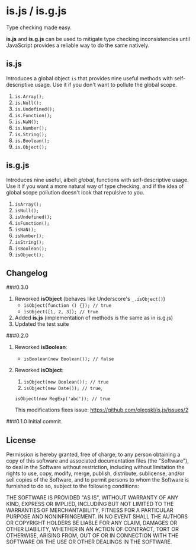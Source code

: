 is.js / is.g.js
=====

Type checking made easy.

**is.js** and **is.g.js** can be used to mitigate type checking inconsistencies
until JavaScript provides a reliable way to do the same natively.

is.js
-------

Introduces a global object `is` that provides nine useful methods with 
self-descriptive usage. Use it if you don't want to pollute the global scope.

1. `is.Array();`
2. `is.Null();`
3. `is.Undefined();`
4. `is.Function();`
5. `is.NaN();`
6. `is.Number();`
7. `is.String();`
8. `is.Boolean();`
9. `is.Object();`

is.g.js
-------

Introduces nine useful, albeit *global*, functions with self-descriptive
usage. Use it if you want a more natural way of type checking, and if the
idea of global scope pollution doesn't look that repulsive to you.

1. `isArray();`
2. `isNull();`
3. `isUndefined();`
4. `isFunction();`
5. `isNaN();`
6. `isNumber();`
7. `isString();`
8. `isBoolean();`
9. `isObject();`

Changelog
-------

###0.3.0

1. Reworked **isObject** (behaves like Underscore's `_.isObject()`)
   - `isObject(function () {}); // true`
   - `isObject([1, 2, 3]); // true`
2. Added **is.js** (implementation of methods is the same as in is.g.js)
3. Updated the test suite

###0.2.0

1. Reworked **isBoolean**:
   - `isBoolean(new Boolean()); // false`
2. Reworked **isObject**:
   1. `isObject(new Boolean()); // true`
   2. `isObject(new Date()); // true`,
     
     `isObject(new RegExp('abc')); // true`
      
      This modifications fixes issue: https://github.com/olegskl/is.js/issues/2

###0.1.0
Initial commit.

License
-------

Permission is hereby granted, free of charge, to any person obtaining a copy of
this software and associated documentation files (the "Software"), to deal in
the Software without restriction, including without limitation the rights to
use, copy, modify, merge, publish, distribute, sublicense, and/or sell copies
of the Software, and to permit persons to whom the Software is furnished to do
so, subject to the following conditions:

THE SOFTWARE IS PROVIDED "AS IS", WITHOUT WARRANTY OF ANY KIND, EXPRESS OR
IMPLIED, INCLUDING BUT NOT LIMITED TO THE WARRANTIES OF MERCHANTABILITY,
FITNESS FOR A PARTICULAR PURPOSE AND NONINFRINGEMENT. IN NO EVENT SHALL THE
AUTHORS OR COPYRIGHT HOLDERS BE LIABLE FOR ANY CLAIM, DAMAGES OR OTHER
LIABILITY, WHETHER IN AN ACTION OF CONTRACT, TORT OR OTHERWISE, ARISING FROM,
OUT OF OR IN CONNECTION WITH THE SOFTWARE OR THE USE OR OTHER DEALINGS IN THE
SOFTWARE.